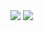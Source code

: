 
<img src="https://capsule-render.vercel.app/api?type=waving&color=ADBAE3&height=150&section=header&text=WELCOME!GeunjiGithub&fontSize=50&animation=fadeIn&fontAlignY=35" />


<img src="https://capsule-render.vercel.app/api?type=waving&color=D0C8E6&height=150&section=footer" />
